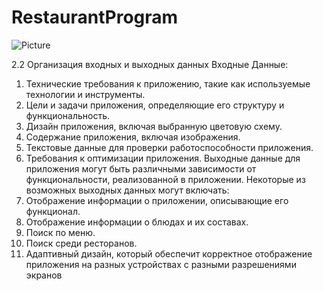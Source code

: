 # RestaurantProgram
![Picture](https://github.com/user-attachments/assets/1635df5c-4be3-4bdc-8732-2559c3f58dba)

2.2	Организация входных и выходных данных 
Входные Данные: 
1)	Технические требования к приложению, такие как используемые технологии и инструменты.
2)	Цели и задачи приложения, определяющие его структуру и функциональность.
3)	Дизайн приложения, включая выбранную цветовую схему.
4)	Содержание приложения, включая изображения.
5)	Текстовые данные для проверки работоспособности приложения.
6)	Требования к оптимизации приложения.
Выходные данные для приложения могут быть различными зависимости от функциональности, реализованной в приложении. Некоторые из возможных выходных данных могут включать:
1)	Отображение информации о приложении, описывающие его функционал.
2)	Отображение информации о блюдах и их составах.
3)	Поиск по меню.
4)	Поиск среди ресторанов.
5)	Адаптивный дизайн, который обеспечит корректное отображение приложения на разных устройствах с разными разрешениями экранов
